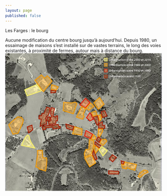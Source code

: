 ```yaml
---
layout: page
published: false
---
```


Les Farges : le bourg

Aucune modification du centre bourg jusqu’à aujourd’hui. Depuis 1980, un essaimage de maisons s’est installé sur de vastes terrains, le long des voies existantes, à proximité de fermes, autour mais à distance du bourg.
![9_HISTOIRE_POPUP_4.jpg](/data/images/9/histoire/9_HISTOIRE_POPUP_4.jpg)
